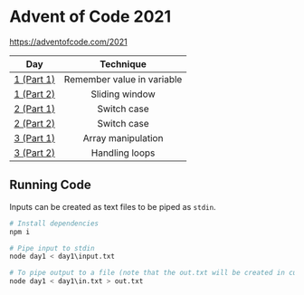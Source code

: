 # Advent of Code 2021

https://adventofcode.com/2021

| Day                                                     | Technique                                     |
| ------------------------------------------------------- |:---------------------------------------------:|
| [1 (Part 1)](https://adventofcode.com/2021/day/1)       | Remember value in variable                    |
| [1 (Part 2)](https://adventofcode.com/2021/day/1)       | Sliding window                                |
| [2 (Part 1)](https://adventofcode.com/2021/day/2)       | Switch case                                   |
| [2 (Part 2)](https://adventofcode.com/2021/day/2)       | Switch case                                   |
| [3 (Part 1)](https://adventofcode.com/2021/day/3)       | Array manipulation                            |
| [3 (Part 2)](https://adventofcode.com/2021/day/3)       | Handling loops                                |

## Running Code

Inputs can be created as text files to be piped as `stdin`.

```sh
# Install dependencies
npm i

# Pipe input to stdin
node day1 < day1\input.txt

# To pipe output to a file (note that the out.txt will be created in current directory)
node day1 < day1\in.txt > out.txt
```